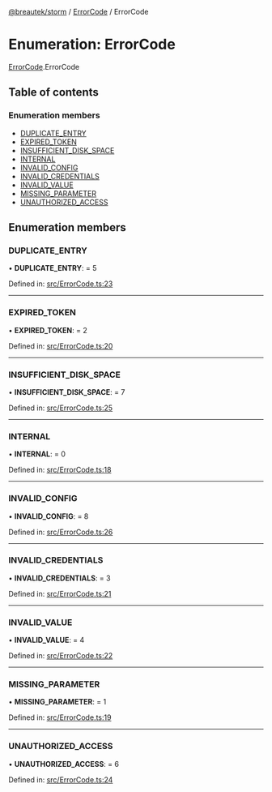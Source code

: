[@breautek/storm](../README.md) / [ErrorCode](../modules/errorcode.md) / ErrorCode

# Enumeration: ErrorCode

[ErrorCode](../modules/errorcode.md).ErrorCode

## Table of contents

### Enumeration members

- [DUPLICATE\_ENTRY](errorcode.errorcode-1.md#duplicate_entry)
- [EXPIRED\_TOKEN](errorcode.errorcode-1.md#expired_token)
- [INSUFFICIENT\_DISK\_SPACE](errorcode.errorcode-1.md#insufficient_disk_space)
- [INTERNAL](errorcode.errorcode-1.md#internal)
- [INVALID\_CONFIG](errorcode.errorcode-1.md#invalid_config)
- [INVALID\_CREDENTIALS](errorcode.errorcode-1.md#invalid_credentials)
- [INVALID\_VALUE](errorcode.errorcode-1.md#invalid_value)
- [MISSING\_PARAMETER](errorcode.errorcode-1.md#missing_parameter)
- [UNAUTHORIZED\_ACCESS](errorcode.errorcode-1.md#unauthorized_access)

## Enumeration members

### DUPLICATE\_ENTRY

• **DUPLICATE\_ENTRY**: = 5

Defined in: [src/ErrorCode.ts:23](https://github.com/breautek/storm/blob/34a3167/src/ErrorCode.ts#L23)

___

### EXPIRED\_TOKEN

• **EXPIRED\_TOKEN**: = 2

Defined in: [src/ErrorCode.ts:20](https://github.com/breautek/storm/blob/34a3167/src/ErrorCode.ts#L20)

___

### INSUFFICIENT\_DISK\_SPACE

• **INSUFFICIENT\_DISK\_SPACE**: = 7

Defined in: [src/ErrorCode.ts:25](https://github.com/breautek/storm/blob/34a3167/src/ErrorCode.ts#L25)

___

### INTERNAL

• **INTERNAL**: = 0

Defined in: [src/ErrorCode.ts:18](https://github.com/breautek/storm/blob/34a3167/src/ErrorCode.ts#L18)

___

### INVALID\_CONFIG

• **INVALID\_CONFIG**: = 8

Defined in: [src/ErrorCode.ts:26](https://github.com/breautek/storm/blob/34a3167/src/ErrorCode.ts#L26)

___

### INVALID\_CREDENTIALS

• **INVALID\_CREDENTIALS**: = 3

Defined in: [src/ErrorCode.ts:21](https://github.com/breautek/storm/blob/34a3167/src/ErrorCode.ts#L21)

___

### INVALID\_VALUE

• **INVALID\_VALUE**: = 4

Defined in: [src/ErrorCode.ts:22](https://github.com/breautek/storm/blob/34a3167/src/ErrorCode.ts#L22)

___

### MISSING\_PARAMETER

• **MISSING\_PARAMETER**: = 1

Defined in: [src/ErrorCode.ts:19](https://github.com/breautek/storm/blob/34a3167/src/ErrorCode.ts#L19)

___

### UNAUTHORIZED\_ACCESS

• **UNAUTHORIZED\_ACCESS**: = 6

Defined in: [src/ErrorCode.ts:24](https://github.com/breautek/storm/blob/34a3167/src/ErrorCode.ts#L24)
